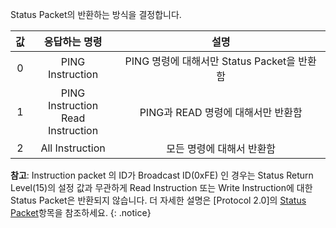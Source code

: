 Status Packet의 반환하는 방식을 결정합니다.

| 값 |               응답하는 명령                |                     설명                   |
|:--:|:-----------------------------------------:|:-----------------------------------------:|
|  0 |              PING Instruction             | PING 명령에 대해서만 Status Packet을 반환함 |
|  1 |   PING Instruction<br />Read Instruction  |      PING과 READ 명령에 대해서만 반환함     |
|  2 |              All Instruction              |          모든 명령에 대해서 반환함          |

**참고**: Instruction packet 의 ID가 Broadcast ID(0xFE) 인 경우는 Status Return Level(15)의 설정 값과 무관하게 Read Instruction 또는 Write Instruction에 대한 Status Packet은 반환되지 않습니다. 더 자세한 설명은 [Protocol 2.0]의 [Status Packet]항목을 참조하세요.
{: .notice}

[Status Packet]: /docs/kr/dxl/protocol2/#packet